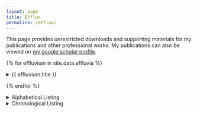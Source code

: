 ```yaml
---
layout: page
title: Efflux
permalink: /efflux/
---
```


This page provides unrestricted downloads and supporting materials for my publications and other professional works.
My publications can also be viewed on [my google scholar profile](https://scholar.google.com/citations?user=xROn8y4AAAAJ).

{% for effluvium in site.data.effluvia %}

<details class="lollipop">
<summary class="lollipop">{{ effluvium.title }}</summary>

<div class="lollipop-detail">
{% for post in site.categories.blog_efflux %}
{% if post.category == effluvium.slug %}
  <details class="lollipop">
  <summary class="lollipop">
  <div style="display:flex;flex-direction:row">
  <span style="margin-left: 0.5em; align-self:center;">{{ post.date | date: "%Y" }}</span>
  <span style="margin: 0 1em 0 0;"></span>
  <span>{{ post.title }} <br/> <i>{{ post.venue }}</i> </span>
  <span style="width:1em;"></span>
  <span style="align-self:center;"><a href="{{ post.url }}"> <i class="icon-web-page-click"></i></a></span>
  </div>
  </summary>
  <div class="lollipop-detail">
  {% include efflux_content.html page=post %}
  </div>
  </details>
  <br/>
{% endif %}
{% endfor %}
</div>

</details>

{% endfor %}

<details class="lollipop">
<summary class="lollipop">Alphabetical Listing</summary>
<div class="lollipop-detail">
{% assign sorted_posts = site.categories.blog_efflux | sort: 'title' %}
{% for post in sorted_posts  %}
  <details class="lollipop">
  <summary class="lollipop">
  <span>{{ post.title }}</span>
  <span style="width:1em;"></span>
  <span style="align-self:center;"><a href="{{ post.url }}"> <i class="icon-web-page-click"></i></a></span>
  </summary>
  <div class="lollipop-detail">
  {% include efflux_content.html page=post %}
  </div>
  </details>
{% endfor %}
</div>
</details>

<details class="lollipop">
<summary class="lollipop">Chronological Listing</summary>
<div class="lollipop-detail">
{% assign sorted_posts = site.categories.blog_efflux | sort: 'date' | reverse %}
{% for post in sorted_posts  %}
  <details class="lollipop">
  <summary class="lollipop">
  <span style="margin-left: 0.5em; align-self:center;">{{ post.date | date: "%Y" }}</span>
  <span style="margin: 0 1em 0 0;"></span>
  <span>{{ post.title }}</span>
  <span style="width:1em;"></span>
  <span style="align-self:center;"><a href="{{ post.url }}"> <i class="icon-web-page-click"></i></a></span>
  </summary>
  <div class="lollipop-detail">
  {% include efflux_content.html page=post %}
  </div>
  </details>
{% endfor %}
</div>
</details>
